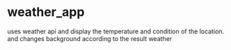 # weather_app
uses weather api and display the temperature and condition of the location.
and changes background according to the result weather
